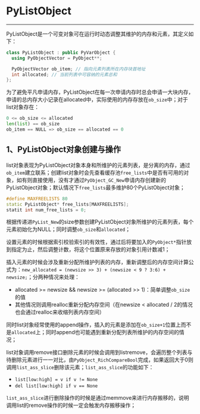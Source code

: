 # **PyListObject**
***

PyListObject是一个可变对象可在运行时动态调整其维护的内存和元素，其定义如下：
```C++
class PyListObject : public PyVarObject {
  using PyObjectVector = PyObject**;

  PyObjectVector ob_item; // 指向元素列表所在内存块首地址
  int allocated; // 当前列表中可容纳的元素总和
};
```
为了避免平凡申请内存，PyListObject在每一次申请内存时总会申请一大块内存，申请的总内存大小记录在allocated中，实际使用的内存存放在`ob_size`中；对于list对象存在：
```python
0 <= ob_size <= allocated
len(list) == ob_size
ob_item == NULL => ob_size == allocated == 0
```

## **1、PyListObject对象创建与操作**
list对象表现为PyListObject对象本身和所维护的元素列表，是分离的内存，通过`ob_item`建立联系；创建list对象时会先查看缓存池`free_lists`中是否有可用的对象，如有则直接使用，没有才通过`PyObject_GC_New`申请内存创建新的PyListObject对象；默认情况下`free_lists`最多维护80个PyListObject对象；
```C++
#define MAXFREELISTS 80
static PyListObject* free_lists[MAXFREELISTS];
statit int num_free_lists = 0;
```
根据传递进`PyList_New`的size参数创建PyListObject对象所维护的元素列表，每个元素初始化为NULL；同时调整`ob_size`和`allocated`；

设置元素的时候根据索引校验索引的有效性，通过后将要加入的`PyObject*`指针放到指定为止，然后调整计数，将这个位置原来存放的对象引用计数减1；

插入元素的时候会涉及重新分配所维护列表的内存，重新调整后的内存空间计算公式为：`new_allocated = (newsize >> 3) + (newsize < 9 ? 3:6) + newsize;`；分两种情况来处理：
  - allocated >= newsize && newsize >= (allocated >> 1)：简单调整`ob_size`的值
  - 其他情况则调用realloc重新分配内存空间（在newsize < allocated / 2的情况也会通过realloc来收缩列表内存空间）

同时list对象经常使用的append操作，插入的元素是添加在`ob_size+1`位置上而不是`allocated`上；同时append也可能遇到重新分配列表所维护的内存空间的情况；

list对象调用remove接口删除元素的时候会调用到listremove，会遍历整个列表与待删除元素进行一一对比，由`PyObject_RichCompareBool`完成，如果返回大于0则调用`list_ass_slice`删除该元素；`list_ass_slice`的功能如下：
  - `list[low:high] = v if v != None`
  - `del list[low:high] if v == None`

`list_ass_slice`进行删除操作的时候是通过memmove来进行内存搬移的，说明调用list的remove操作的时候一定会触发内存搬移操作；

